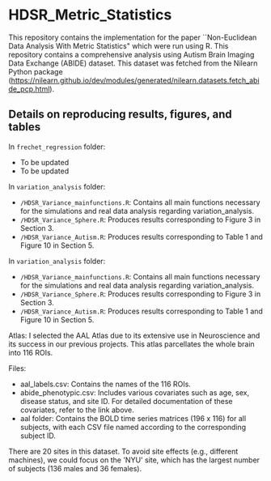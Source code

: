 # HDSR_Metric_Statistics

This repository contains the implementation for the paper ``Non-Euclidean Data Analysis With Metric Statistics" which were run using R. This repository contains a comprehensive analysis using Autism Brain Imaging Data Exchange (ABIDE) dataset. This dataset was fetched from the Nilearn Python package (https://nilearn.github.io/dev/modules/generated/nilearn.datasets.fetch_abide_pcp.html).

## Details on reproducing results, figures, and tables

In `frechet_regression` folder:
* To be updated
* To be updated

In `variation_analysis` folder:
* `/HDSR_Variance_mainfunctions.R`: Contains all main functions necessary for the simulations and real data analysis regarding variation_analysis.
* `/HDSR_Variance_Sphere.R`: Produces results corresponding to Figure 3 in Section 3.
* `/HDSR_Variance_Autism.R`: Produces results corresponding to Table 1 and Figure 10 in Section 5.

In `variation_analysis` folder:
* `/HDSR_Variance_mainfunctions.R`: Contains all main functions necessary for the simulations and real data analysis regarding variation_analysis.
* `/HDSR_Variance_Sphere.R`: Produces results corresponding to Figure 3 in Section 3.
* `/HDSR_Variance_Autism.R`: Produces results corresponding to Table 1 and Figure 10 in Section 5.
  
Atlas: I selected the AAL Atlas due to its extensive use in Neuroscience and its success in our previous projects. This atlas parcellates the whole brain into 116 ROIs.

Files: 
- aal_labels.csv: Contains the names of the 116 ROIs.
- abide_phenotypic.csv: Includes various covariates such as age, sex, disease status, and site ID. For detailed documentation of these covariates, refer to the link above.
- aal folder: Contains the BOLD time series matrices (196 x 116) for all subjects, with each CSV file named according to the corresponding subject ID.

There are 20 sites in this dataset. To avoid site effects (e.g., different machines), we could focus on the 'NYU' site, which has the largest number of subjects (136 males and 36 females).
